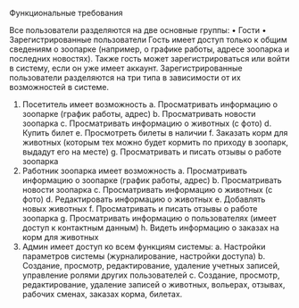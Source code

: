 Функциональные требования

Все пользователи разделяются на две основные группы:
•	Гости
•	Зарегистрированные пользователи
Гость имеет доступ только к общим сведениям о зоопарке (например, о графике работы, адресе зоопарка и последних новостях). Также гость может зарегистрироваться или войти в систему, если он уже имеет аккаунт.
Зарегистрированные пользователи разделяются на три типа в зависимости от их возможностей в системе.
1.	Посетитель имеет возможность
  a.	Просматривать информацию о зоопарке (график работы, адрес)
  b.	Просматривать новости зоопарка
  c.	Просматривать информацию о животных (с фото)
  d.	Купить билет
  e.	Просмотреть билеты в наличии
  f.	Заказать корм для животных (которым тех можно будет кормить по приходу в зоопарк, выдадут его на месте)
  g.	Просматривать и писать отзывы о работе зоопарка
2.	Работник зоопарка имеет возможность
  a.	Просматривать информацию о зоопарке (график работы, адрес)
  b.	Просматривать новости зоопарка
  c.	Просматривать информацию о животных (с фото)
  d.	Редактировать информацию о животных
  e.	Добавлять новых животных
  f.	Просматривать и писать отзывы о работе зоопарка
  g.	Просматривать информацию о пользователях (имеет доступ к контактным данным)
  h.	Видеть информацию о заказах на корм для животных
3.	Админ имеет доступ ко всем функциям системы:
  a.	Настройки параметров системы (журналирование, настройки доступа)
  b.  Создание, просмотр, редактирование, удаление учетных записей, управление ролями других пользователей
  c.  Создание, просмотр, редактирование, удаление записей о животных, вольерах, отзывах, рабочих сменах, заказах корма, билетах.
